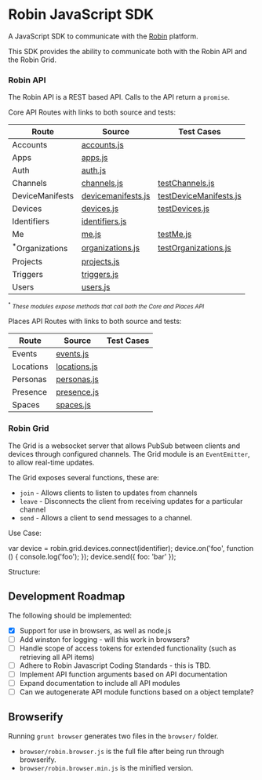 # Robin JavaScript SDK

A JavaScript SDK to communicate with the [Robin](http://getrobin.com/) platform.

This SDK provides the ability to communicate both with the Robin API and the Robin Grid.


### Robin API

The Robin API is a REST based API. Calls to the API return a `promise`.

Core API Routes with links to both source and tests:

| Route  | Source   | Test Cases  |
| ------ | -------- | ----------- |
| Accounts | [accounts.js](lib/api/modules/accounts.js) | |
| Apps | [apps.js](lib/api/modules/apps.js) | |
| Auth | [auth.js](lib/api/modules/auth.js) | |
| Channels | [channels.js](lib/api/modules/channels.js) | [testChannels.js](test/testChannels.js) |
| DeviceManifests | [devicemanifests.js](lib/api/modules/devicemanifests.js) | [testDeviceManifests.js](test/testDeviceManifests.js) |
| Devices | [devices.js](lib/api/modules/devices.js) | [testDevices.js](test/testDevices.js) |
| Identifiers | [identifiers.js](lib/api/modules/identifiers.js) | |
| Me | [me.js](lib/api/modules/me.js) | [testMe.js](test/testMe.js) |
| <sup>*</sup>Organizations | [organizations.js](lib/api/modules/organizations.js) | [testOrganizations.js](test/testOrganizations.js) |
| Projects | [projects.js](lib/api/modules/projects.js) | |
| Triggers | [triggers.js](lib/api/modules/triggers.js) | |
| Users | [users.js](lib/api/modules/users.js) | |

<sub><sup>*</sup> <em>These modules expose methods that call both the Core and Places API</em></sub>

Places API Routes with links to both source and tests:

| Route  | Source   | Test Cases  |
| ------ | -------- | ----------- |
| Events | [events.js](lib/api/modules/events.js) | |
| Locations | [locations.js](lib/api/modules/locations.js) | |
| Personas | [personas.js](lib/api/modules/personas.js) | |
| Presence | [presence.js](lib/api/modules/presence.js) | |
| Spaces | [spaces.js](lib/api/modules/spaces.js) | |

### Robin Grid

The Grid is a websocket server that allows PubSub between clients and devices through configured channels. The Grid module is an `EventEmitter`, to allow real-time updates.

The Grid exposes several functions, these are:

* `join` - Allows clients to listen to updates from channels
* `leave` - Disconnects the client from receiving updates for a particular channel
* `send` - Allows a client to send messages to a channel.

Use Case:

var device = robin.grid.devices.connect(identifier);
device.on('foo', function () {
    console.log('foo');
});
device.send({
    foo: 'bar'
});

Structure:



## Development Roadmap

The following should be implemented:

* [x] Support for use in browsers, as well as node.js
* [ ] Add winston for logging - will this work in browsers?
* [ ] Handle scope of access tokens for extended functionality (such as retrieving all API items)
* [ ] Adhere to Robin Javascript Coding Standards - this is TBD.
* [ ] Implement API function arguments based on API documentation
* [ ] Expand documentation to include all API modules
* [ ] Can we autogenerate API module functions based on a object template?

## Browserify

Running `grunt browser` generates two files in the `browser/` folder.

* `browser/robin.browser.js` is the full file after being run through browserify.
* `browser/robin.browser.min.js` is the minified version.


